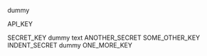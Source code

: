 dummy

API_KEY

SECRET_KEY
dummy text
ANOTHER_SECRET
SOME_OTHER_KEY
    INDENT_SECRET
dummy
ONE_MORE_KEY